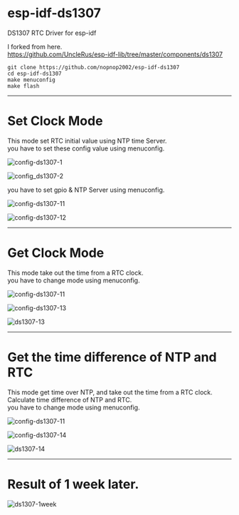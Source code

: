 # esp-idf-ds1307
DS1307 RTC Driver for esp-idf

I forked from here.   
https://github.com/UncleRus/esp-idf-lib/tree/master/components/ds1307

```
git clone https://github.com/nopnop2002/esp-idf-ds1307
cd esp-idf-ds1307
make menuconfig
make flash
```



---

# Set Clock Mode   

This mode set RTC initial value using NTP time Server.   
you have to set these config value using menuconfig.   

![config-ds1307-1](https://user-images.githubusercontent.com/6020549/59560411-a0ba7800-904c-11e9-96ae-19b8ab390c5e.jpg)

![config_ds1307-2](https://user-images.githubusercontent.com/6020549/59560457-32c28080-904d-11e9-9676-72a164dcc83e.jpg)

you have to set gpio & NTP Server using menuconfig.   

![config-ds1307-11](https://user-images.githubusercontent.com/6020549/59560423-b891fc00-904c-11e9-82b0-b1d999840856.jpg)

![config-ds1307-12](https://user-images.githubusercontent.com/6020549/59560424-bc258300-904c-11e9-924d-81b3f4f0555f.jpg)

---

# Get Clock Mode   

This mode take out the time from a RTC clock.   
you have to change mode using menuconfig.   

![config-ds1307-11](https://user-images.githubusercontent.com/6020549/59560423-b891fc00-904c-11e9-82b0-b1d999840856.jpg)

![config-ds1307-13](https://user-images.githubusercontent.com/6020549/59560426-ce9fbc80-904c-11e9-9c6f-3701054df1c9.jpg)

![ds1307-13](https://user-images.githubusercontent.com/6020549/59560432-df503280-904c-11e9-91ba-56148e8b39b3.jpg)

---

# Get the time difference of NTP and RTC   

This mode get time over NTP, and take out the time from a RTC clock.   
Calculate time difference of NTP and RTC.   
you have to change mode using menuconfig.   

![config-ds1307-11](https://user-images.githubusercontent.com/6020549/59560423-b891fc00-904c-11e9-82b0-b1d999840856.jpg)

![config-ds1307-14](https://user-images.githubusercontent.com/6020549/59560428-d7908e00-904c-11e9-94f7-75e6e6023caf.jpg)

![ds1307-14](https://user-images.githubusercontent.com/6020549/59560436-eb3bf480-904c-11e9-9a9f-3fad2a9903e5.jpg)

---

# Result of 1 week later.   

![ds1307-1week](https://user-images.githubusercontent.com/6020549/59961700-4e7aca80-9516-11e9-824d-137c5f0b5a2c.jpg)

